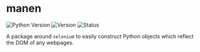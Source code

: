 # manen

![Python Version](https://img.shields.io/badge/python-%3E=3.6-informational?style=for-the-badge&logo=python)
![Version](https://img.shields.io/badge/version-0.1.0-informational?style=for-the-badge)
![Status](https://img.shields.io/badge/status-development-yellow?style=for-the-badge)

A package around `selenium` to easily construct Python objects which reflect the DOM of any webpages.
